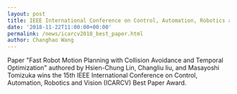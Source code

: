 ```yaml
---
layout: post
title: IEEE International Conference on Control, Automation, Robotics and Vision (ICARCV) 2018 Best Paper Award
date: '2018-11-22T11:00:00+00:00'
permalink: /news/icarcv2018_best_paper.html
author: Changhao Wang
---
```


Paper "Fast Robot Motion Planning with Collision Avoidance and Temporal Optimization" authored by Hsien-Chung Lin, Changliu liu, and Masayoshi Tomizuka wins the 15th IEEE International Conference on Control, Automation, Robotics and Vision (ICARCV) Best Paper Award.